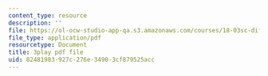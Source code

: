 ```yaml
---
content_type: resource
description: ''
file: https://ol-ocw-studio-app-qa.s3.amazonaws.com/courses/18-03sc-differential-equations-fall-2011/82481983927c276e34903cf879525acc_sn3orkHWqUQ.pdf
file_type: application/pdf
resourcetype: Document
title: 3play pdf file
uid: 82481983-927c-276e-3490-3cf879525acc
---
```

